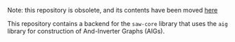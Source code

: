 Note: this repository is obsolete, and its contents have been moved [here](https://github.com/GaloisInc/saw-core)

This repository contains a backend for the `saw-core` library that uses
the `aig` library for construction of And-Inverter Graphs (AIGs).
